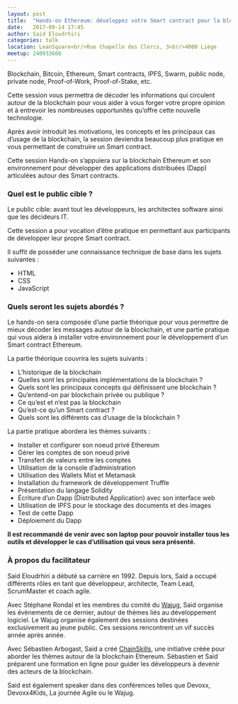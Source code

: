 ```yaml
---
layout: post
title:  "Hands-on Ethereum: développez votre Smart contract pour la blockchain"
date:   2017-09-14 17:45
author: Said Eloudrhiri 
categories: talk
location: LeanSquare<br/>Rue Chapelle des Clercs, 3<br/>4000 Liège
meetup: 240933666
---
```



Blockchain, Bitcoin, Ethereum, Smart contracts, IPFS, Swarm, public node, private node, Proof-of-Work, Proof-of-Stake, etc.

Cette session vous permettra de décoder les informations qui circulent autour de la blockchain pour vous aider à vous forger votre propre opinion et à entrevoir les nombreuses opportunités qu’offre cette nouvelle technologie.

Après avoir introduit les motivations, les concepts et les principaux cas d’usage de la blockchain, la session deviendra beaucoup plus pratique en vous permettant de construire un Smart contract.

Cette session Hands-on s’appuiera sur la blockchain Ethereum et son environnement pour développer des applications distribuées (Dapp) articulées autour des Smart contracts. 

### Quel est le public cible ?

Le public cible: avant tout les développeurs, les architectes software ainsi que les décideurs IT.

Cette session a pour vocation d’être pratique en permettant aux participants de développer leur propre Smart contract.

Il suffit de posséder une connaissance technique de base dans les sujets suivantes :

- HTML
- CSS
- JavaScript


### Quels seront les sujets abordés ?

Le hands-on sera composée d’une partie théorique pour vous permettre de mieux décoder les messages autour de la blockchain, et une partie pratique qui vous aidera à installer votre environnement pour le développement d’un Smart contract Ethereum.

La partie théorique couvrira les sujets suivants :

- L’historique de la blockchain
- Quelles sont les principales implémentations de la blockchain ?
- Quels sont les principaux concepts qui définissent une blockchain ?
- Qu’entend-on par blockchain privée ou publique ?
- Ce qu’est et n’est pas la blockchain
- Qu’est-ce qu’un Smart contract ?
- Quels sont les différents cas d’usage de la blockchain ?

La partie pratique abordera les thèmes suivants :

- Installer et configurer son noeud privé Ethereum
- Gérer les comptes de son noeud privé
- Transfert de valeurs entre les comptes
- Utilisation de la console d’administration
- Utilisation des Wallets Mist et Metamask  
- Installation du framework de développement Truffle
- Présentation du langage Solidity
- Écriture d’un Dapp (Distributed Application) avec son interface web
- Utilisation de IPFS pour le stockage des documents et des images 
- Test de cette Dapp
- Déploiement du Dapp

**Il est recommandé de venir avec son laptop pour pouvoir installer tous les outils et développer le cas d’utilisation qui vous sera présenté.**

### À propos du facilitateur

Said Eloudrhiri a débuté sa carrière en 1992. Depuis lors, Said a occupé différents rôles en tant que développeur, architecte, Team Lead, ScrumMaster et coach agile.
 
Avec Stéphane Rondal et les membres du comité du [Wajug](http://www.wajug.be), Said organise les évènements de ce dernier, autour de thèmes liés au développement logiciel. Le Wajug organise également des sessions destinées exclusivement au jeune public. Ces sessions rencontrent un vif succès année après année.

Avec Sébastien Arbogast, Said a créé [ChainSkills](http://chainskills.com), une initiative créée pour aborder les thèmes autour de la blockchain Ethereum. Sébastien et Said préparent une formation en ligne pour guider les développeurs à devenir des acteurs de la blockchain.

Said est également speaker dans des conférences telles que Devoxx, Devoxx4Kids, La journée Agile ou le Wajug.